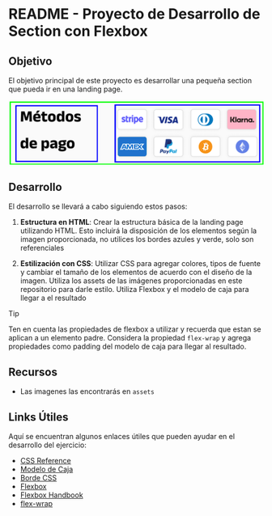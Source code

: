 # README - Proyecto de Desarrollo de Section con Flexbox

## Objetivo
El objetivo principal de este proyecto es desarrollar una pequeña section que pueda ir en una landing page.

![imagen](./assets/Objetivo.png)

## Desarrollo
El desarrollo se llevará a cabo siguiendo estos pasos:

1. **Estructura en HTML**: Crear la estructura básica de la landing page utilizando HTML. Esto incluirá la disposición de los elementos según la imagen proporcionada, no utilices los bordes azules y verde, solo son referenciales

2. **Estilización con CSS**: Utilizar CSS para agregar colores, tipos de fuente y cambiar el tamaño de los elementos de acuerdo con el diseño de la imagen. Utiliza los assets de las imágenes proporcionadas en este repositorio para darle estilo. Utiliza Flexbox y el modelo de caja para llegar a el resultado

> [!TIP]
> Ten en cuenta las propiedades de flexbox a utilizar y recuerda que estan se aplican a un elemento padre. Considera la propiedad `flex-wrap` y agrega propiedades como padding del modelo de caja para llegar al resultado.

## Recursos
- Las imagenes las encontrarás en `assets`

## Links Útiles
Aquí se encuentran algunos enlaces útiles que pueden ayudar en el desarrollo del ejercicio:

- [CSS Reference](https://cssreference.io/)
- [Modelo de Caja](https://dev.to/lupitacode/que-es-el-box-model-4mnj )
- [Borde CSS](https://www.w3schools.com/css/css_border.asp )
- [Flexbox](https://www.meltstudio.co/post/conceptos-y-ejemplos-practicos-de-css-flexbox-guia-en-espanol-parte-1 )
- [Flexbox Handbook](https://www.freecodecamp.org/news/the-css-flexbox-handbook/ )
- [flex-wrap](https://www.w3schools.com/cssref/playdemo.php?filename=playcss_flex-wrap)